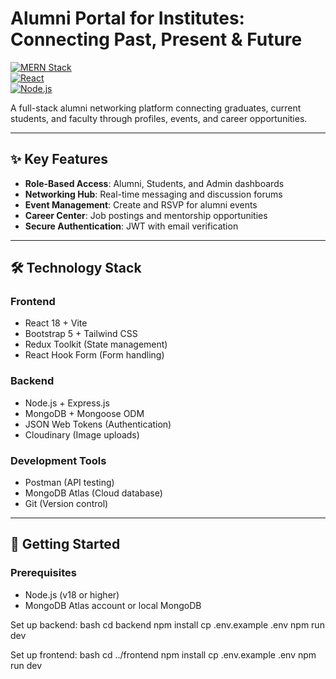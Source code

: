 # Alumni Portal for Institutes: Connecting Past, Present & Future

[![MERN Stack](https://img.shields.io/badge/Stack-MERN-61DAFB?logo=react&logoColor=white)](https://www.mongodb.com/mern-stack)  
[![React](https://img.shields.io/badge/React-18.x-61DAFB)](https://reactjs.org/)  
[![Node.js](https://img.shields.io/badge/Node.js-18.x-339933)](https://nodejs.org/)

A full-stack alumni networking platform connecting graduates, current students, and faculty through profiles, events, and career opportunities.

---

## ✨ Key Features

- **Role-Based Access**: Alumni, Students, and Admin dashboards
- **Networking Hub**: Real-time messaging and discussion forums
- **Event Management**: Create and RSVP for alumni events
- **Career Center**: Job postings and mentorship opportunities
- **Secure Authentication**: JWT with email verification

---

## 🛠️ Technology Stack

### **Frontend**

- React 18 + Vite
- Bootstrap 5 + Tailwind CSS
- Redux Toolkit (State management)
- React Hook Form (Form handling)

### **Backend**

- Node.js + Express.js
- MongoDB + Mongoose ODM
- JSON Web Tokens (Authentication)
- Cloudinary (Image uploads)

### **Development Tools**

- Postman (API testing)
- MongoDB Atlas (Cloud database)
- Git (Version control)

---

## 🚀 Getting Started

### **Prerequisites**

- Node.js (v18 or higher)
- MongoDB Atlas account or local MongoDB

Set up backend:
bash
cd backend
npm install
cp .env.example .env
npm run dev

Set up frontend:
bash
cd ../frontend
npm install
cp .env.example .env
npm run dev
